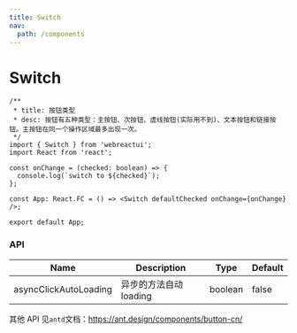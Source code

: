 ```yaml
---
title: Switch
nav:
  path: /components
---
```

#  Switch
```tsx
/**
 * title: 按钮类型
 * desc: 按钮有五种类型：主按钮、次按钮、虚线按钮(实际用不到)、文本按钮和链接按钮。主按钮在同一个操作区域最多出现一次。
 */
import { Switch } from 'webreactui';
import React from 'react';

const onChange = (checked: boolean) => {
  console.log(`switch to ${checked}`);
};

const App: React.FC = () => <Switch defaultChecked onChange={onChange} />;

export default App;
```

### API

| Name                  | Description            | Type    | Default |
| --------------------- | ---------------------- | ------- | ------- |
| asyncClickAutoLoading | 异步的方法自动 loading | boolean | false   |

其他 API 见`antd`文档：https://ant.design/components/button-cn/
